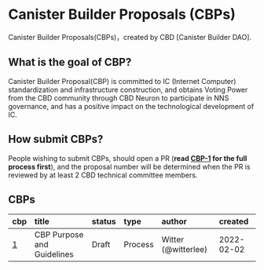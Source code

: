 # Canister Builder Proposals (CBPs)

Canister Builder Proposals(CBPs)，created by CBD [Canister Builder DAO].

## What is the goal of CBP?

Canister Builder Proposal(CBP) is committed to IC (Internet Computer) standardization and infrastructure construction, and obtains Voting Power from the CBD community through CBD Neuron to participate in NNS governance, and has a positive impact on the technological development of IC.

## How submit CBPs?

People wishing to submit CBPs, should open a PR (<strong>read [CBP-1](./CBPs/cbp-0001.md) for the full process first</strong>), and the proposal number will be determined when the PR is reviewed by at least 2 CBD technical committee members.

## CBPs
| cbp | title | status | type | author| created |
| :----- | :---- | :---- | :----| :----  | :----  |
| [1](../CBP/CBPs/cbp-0001.md) | CBP Purpose and Guidelines | Draft | Process| Witter (@witterlee) | 2022-02-02 |